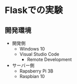 # Flaskでの実験

## 開発環境
* 開発側
	* Windows 10
	* Visual Studio Code
		* Remote Development
* サーバー側
	* Rapsberry Pi 3B
	* Raspbian 10